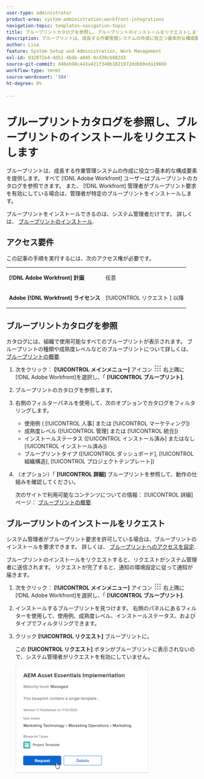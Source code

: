 ```yaml
---
user-type: administrator
product-area: system-administration;workfront-integrations
navigation-topic: templates-navigation-topic
title: ブループリントカタログを参照し、ブループリントのインストールをリクエストします
description: ブループリントは、成長する作業管理システムの作成に役立つ基本的な構成要素を提供します。 すべて [!DNL Adobe Workfront] ユーザーはブループリントのカタログを参照できます。 また、 [!DNL Workfront] 管理者がブループリント要求を有効にしている場合は、管理者が特定のブループリントをインストールします。
author: Lisa
feature: System Setup and Administration, Work Management
exl-id: 932072e4-4d52-4b4b-a045-0cd38cb882d3
source-git-commit: d46eb98c443a421f340b1021972ddb89eda1966b
workflow-type: tm+mt
source-wordcount: '384'
ht-degree: 0%

---
```


# ブループリントカタログを参照し、ブループリントのインストールをリクエストします

ブループリントは、成長する作業管理システムの作成に役立つ基本的な構成要素を提供します。 すべて [!DNL Adobe Workfront] ユーザーはブループリントのカタログを参照できます。 また、 [!DNL Workfront] 管理者がブループリント要求を有効にしている場合は、管理者が特定のブループリントをインストールします。

ブループリントをインストールできるのは、システム管理者だけです。 詳しくは、 [ブループリントのインストール](../../administration-and-setup/blueprints/blueprints-install.md).

## アクセス要件

この記事の手順を実行するには、次のアクセス権が必要です。

<table style="table-layout:auto"> 
 <col> 
 <col> 
 <tbody> 
  <tr> 
   <td role="rowheader"><strong>[!DNL Adobe Workfront] 計画</strong></td> 
   <td> <p> 任意</p> </td> 
  </tr> 
  <tr> 
   <td role="rowheader"><strong>Adobe [!DNL Workfront] ライセンス</strong></td> 
   <td> <p>[!UICONTROL リクエスト ] 以降</p> </td> 
  </tr>
 </tbody> 
</table>

## ブループリントカタログを参照

カタログには、組織で使用可能なすべてのブループリントが表示されます。 ブループリントの種類や成熟度レベルなどのブループリントについて詳しくは、 [ブループリントの概要](../../administration-and-setup/blueprints/blueprints-overview.md).

1. 次をクリック： **[!UICONTROL メインメニュー]** アイコン ![](assets/main-menu-icon.png) 右上隅に [!DNL Adobe Workfront]を選択し、「 **[!UICONTROL ブループリント]**.
1. ブループリントのカタログを参照します。
1. 右側のフィルターパネルを使用して、次のオプションでカタログをフィルタリングします。

   * 使用例 ( [!UICONTROL 人事] または [!UICONTROL マーケティング])
   * 成熟度レベル ([!UICONTROL 管理] または [!UICONTROL 統合])
   * インストールステータス ([!UICONTROL インストール済み] またはなし [!UICONTROL インストール済み])
   * ブループリントタイプ (<!--Custom Form, -->[!UICONTROL ダッシュボード], [!UICONTROL 組織構造], [!UICONTROL プロジェクトテンプレート]<!--, Request Queue, Setup Feature-->)

1. （オプション）「 **[!UICONTROL 詳細]** ブループリントを参照して、動作の仕組みを確認してください。

   次のサイトで利用可能なコンテンツについての情報： [!UICONTROL 詳細] ページ： [ブループリントの概要](../../administration-and-setup/blueprints/blueprints-overview.md).

## ブループリントのインストールをリクエスト

システム管理者がブループリント要求を許可している場合は、ブループリントのインストールを要求できます。 詳しくは、 [ブループリントへのアクセスを設定](../../administration-and-setup/blueprints/configure-access-to-blueprints.md).

ブループリントのインストールをリクエストすると、リクエストがシステム管理者に送信されます。 リクエストが完了すると、通知の環境設定に従って通知が届きます。

1. 次をクリック： **[!UICONTROL メインメニュー]** アイコン ![](assets/main-menu-icon.png) 右上隅に [!DNL Adobe Workfront]を選択し、「 **[!UICONTROL ブループリント]**.
1. インストールするブループリントを見つけます。 右側のパネルにあるフィルターを使用して、使用例、成熟度レベル、インストールステータス、およびタイプでフィルタリングできます。
1. クリック **[!UICONTROL リクエスト]** ブループリントに。

   この **[!UICONTROL リクエスト]** ボタンがブループリントに表示されないので、システム管理者がリクエストを有効にしていません。

   ![ブループリントをリクエスト](assets/blueprints-non-admin-request-bp-350x283.png)
